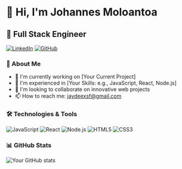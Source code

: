# 👋 Hi, I'm Johannes Moloantoa

## 🚀 Full Stack Engineer

[![LinkedIn](https://img.shields.io/badge/LinkedIn-Johannes_Moloantoa-blue)](https://www.linkedin.com/in/johannes-moloantoa-502409332/)
[![GitHub](https://img.shields.io/badge/GitHub-jaydeexsf-black)](https://github.com/jaydeexsf)

### 💫 About Me
- 🔭 I'm currently working on [Your Current Project]
- 🌱 I'm experienced in [Your Skills: e.g., JavaScript, React, Node.js]
- 👯 I'm looking to collaborate on innovative web projects
- 📫 How to reach me: jaydeexsf@gmail.com

### 🛠️ Technologies & Tools
![JavaScript](https://img.shields.io/badge/-JavaScript-F7DF1E?style=flat-square&logo=javascript&logoColor=black)
![React](https://img.shields.io/badge/-React-61DAFB?style=flat-square&logo=react&logoColor=black)
![Node.js](https://img.shields.io/badge/-Node.js-339933?style=flat-square&logo=node.js&logoColor=white)
![HTML5](https://img.shields.io/badge/-HTML5-E34F26?style=flat-square&logo=html5&logoColor=white)
![CSS3](https://img.shields.io/badge/-CSS3-1572B6?style=flat-square&logo=css3&logoColor=white)

### 📊 GitHub Stats
![Your GitHub stats](https://github-readme-stats.vercel.app/api?username=jaydeexsf&show_icons=true&theme=radical)
